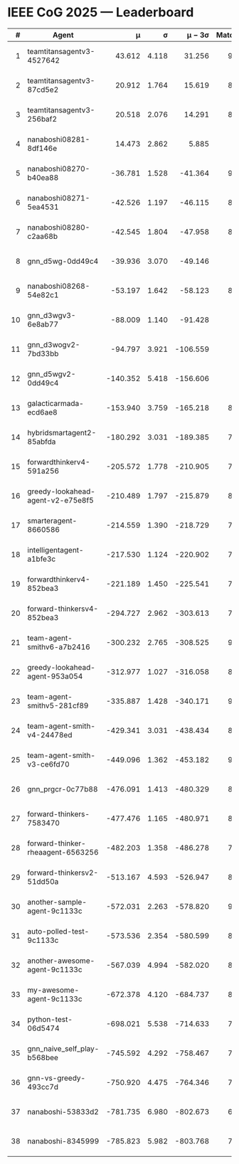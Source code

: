 # IEEE CoG 2025 — Leaderboard

| # | Agent | μ | σ | μ − 3σ | Matches | Updated |
|---:|---|---:|---:|---:|---:|---|
| 1 | teamtitansagentv3-4527642 | 43.612 | 4.118 | 31.256 | 9056 | 2025-08-31 00:49 |
| 2 | teamtitansagentv3-87cd5e2 | 20.912 | 1.764 | 15.619 | 8358 | 2025-08-31 00:49 |
| 3 | teamtitansagentv3-256baf2 | 20.518 | 2.076 | 14.291 | 8934 | 2025-08-31 00:49 |
| 4 | nanaboshi08281-8df146e | 14.473 | 2.862 | 5.885 | 376 | 2025-08-31 00:49 |
| 5 | nanaboshi08270-b40ea88 | -36.781 | 1.528 | -41.364 | 9000 | 2025-08-31 00:49 |
| 6 | nanaboshi08271-5ea4531 | -42.526 | 1.197 | -46.115 | 8898 | 2025-08-31 00:49 |
| 7 | nanaboshi08280-c2aa68b | -42.545 | 1.804 | -47.958 | 8358 | 2025-08-31 00:49 |
| 8 | gnn_d5wg-0dd49c4 | -39.936 | 3.070 | -49.146 | 200 | 2025-08-31 00:49 |
| 9 | nanaboshi08268-54e82c1 | -53.197 | 1.642 | -58.123 | 8760 | 2025-08-31 00:49 |
| 10 | gnn_d3wgv3-6e8ab77 | -88.009 | 1.140 | -91.428 | 258 | 2025-08-31 00:49 |
| 11 | gnn_d3wogv2-7bd33bb | -94.797 | 3.921 | -106.559 | 414 | 2025-08-31 00:49 |
| 12 | gnn_d5wgv2-0dd49c4 | -140.352 | 5.418 | -156.606 | 306 | 2025-08-31 00:49 |
| 13 | galacticarmada-ecd6ae8 | -153.940 | 3.759 | -165.218 | 8300 | 2025-08-31 00:49 |
| 14 | hybridsmartagent2-85abfda | -180.292 | 3.031 | -189.385 | 7599 | 2025-08-31 00:49 |
| 15 | forwardthinkerv4-591a256 | -205.572 | 1.778 | -210.905 | 7426 | 2025-08-31 00:49 |
| 16 | greedy-lookahead-agent-v2-e75e8f5 | -210.489 | 1.797 | -215.879 | 8980 | 2025-08-31 00:49 |
| 17 | smarteragent-8660586 | -214.559 | 1.390 | -218.729 | 7325 | 2025-08-31 00:49 |
| 18 | intelligentagent-a1bfe3c | -217.530 | 1.124 | -220.902 | 7377 | 2025-08-31 00:49 |
| 19 | forwardthinkerv4-852bea3 | -221.189 | 1.450 | -225.541 | 7225 | 2025-08-31 00:49 |
| 20 | forward-thinkersv4-852bea3 | -294.727 | 2.962 | -303.613 | 7140 | 2025-08-31 00:49 |
| 21 | team-agent-smithv6-a7b2416 | -300.232 | 2.765 | -308.525 | 9300 | 2025-08-31 00:49 |
| 22 | greedy-lookahead-agent-953a054 | -312.977 | 1.027 | -316.058 | 8148 | 2025-08-31 00:49 |
| 23 | team-agent-smithv5-281cf89 | -335.887 | 1.428 | -340.171 | 9560 | 2025-08-31 00:49 |
| 24 | team-agent-smith-v4-24478ed | -429.341 | 3.031 | -438.434 | 8378 | 2025-08-31 00:49 |
| 25 | team-agent-smith-v3-ce6fd70 | -449.096 | 1.362 | -453.182 | 9998 | 2025-08-31 00:49 |
| 26 | gnn_prgcr-0c77b88 | -476.091 | 1.413 | -480.329 | 8230 | 2025-08-31 00:49 |
| 27 | forward-thinkers-7583470 | -477.476 | 1.165 | -480.971 | 8440 | 2025-08-31 00:49 |
| 28 | forward-thinker-rheaagent-6563256 | -482.203 | 1.358 | -486.278 | 7762 | 2025-08-31 00:49 |
| 29 | forward-thinkersv2-51dd50a | -513.167 | 4.593 | -526.947 | 8074 | 2025-08-31 00:49 |
| 30 | another-sample-agent-9c1133c | -572.031 | 2.263 | -578.820 | 9040 | 2025-08-31 00:49 |
| 31 | auto-polled-test-9c1133c | -573.536 | 2.354 | -580.599 | 8840 | 2025-08-31 00:49 |
| 32 | another-awesome-agent-9c1133c | -567.039 | 4.994 | -582.020 | 8260 | 2025-08-31 00:49 |
| 33 | my-awesome-agent-9c1133c | -672.378 | 4.120 | -684.737 | 8660 | 2025-08-31 00:49 |
| 34 | python-test-06d5474 | -698.021 | 5.538 | -714.633 | 7540 | 2025-08-31 00:49 |
| 35 | gnn_naive_self_play-b568bee | -745.592 | 4.292 | -758.467 | 7560 | 2025-08-31 00:49 |
| 36 | gnn-vs-greedy-493cc7d | -750.920 | 4.475 | -764.346 | 7640 | 2025-08-31 00:49 |
| 37 | nanaboshi-53833d2 | -781.735 | 6.980 | -802.673 | 6700 | 2025-08-31 00:49 |
| 38 | nanaboshi-8345999 | -785.823 | 5.982 | -803.768 | 7650 | 2025-08-31 00:49 |
